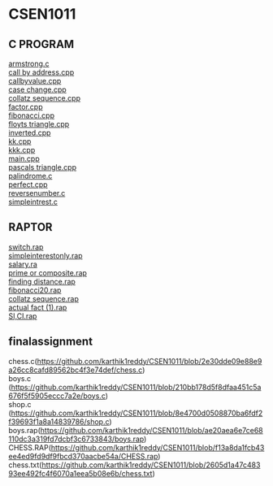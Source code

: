 # CSEN1011

## C PROGRAM
[armstrong.c](https://github.com/karthik1reddy/CSEN1011/blob/49b3958aa275cbd606241fa9fab0a232a5f1da03/armstrong.c)<br />
[call by address.cpp](https://github.com/karthik1reddy/CSEN1011/blob/9b2f949e7f21b564f74ed4996baf92758cf99c16/call%20by%20address.cpp)<br />
[callbyvalue.cpp](https://github.com/karthik1reddy/CSEN1011/blob/9b2f949e7f21b564f74ed4996baf92758cf99c16/callbyvalue.cpp)<br />
[case change.cpp](https://github.com/karthik1reddy/CSEN1011/blob/9b2f949e7f21b564f74ed4996baf92758cf99c16/case%20change.cpp)<br />
[collatz sequence.cpp](https://github.com/karthik1reddy/CSEN1011/blob/9b2f949e7f21b564f74ed4996baf92758cf99c16/collatz%20sequence.cpp)<br />
[factor.cpp](https://github.com/karthik1reddy/CSEN1011/blob/9b2f949e7f21b564f74ed4996baf92758cf99c16/factor.cpp)<br />
[fibonacci.cpp](https://github.com/karthik1reddy/CSEN1011/blob/9b2f949e7f21b564f74ed4996baf92758cf99c16/fibonacci.cpp)<br />
[floyts triangle.cpp](https://github.com/karthik1reddy/CSEN1011/blob/9b2f949e7f21b564f74ed4996baf92758cf99c16/floyts%20triangle.cpp)<br />
[inverted.cpp](https://github.com/karthik1reddy/CSEN1011/blob/9b2f949e7f21b564f74ed4996baf92758cf99c16/inverted.cpp)<br />
[kk.cpp](https://github.com/karthik1reddy/CSEN1011/blob/9b2f949e7f21b564f74ed4996baf92758cf99c16/kk.cpp)<br />
[kkk.cpp](https://github.com/karthik1reddy/CSEN1011/blob/9b2f949e7f21b564f74ed4996baf92758cf99c16/kkk.cpp)<br />
[main.cpp](https://github.com/karthik1reddy/CSEN1011/blob/9b2f949e7f21b564f74ed4996baf92758cf99c16/main.cpp)<br />
[pascals triangle.cpp](https://github.com/karthik1reddy/CSEN1011/blob/9b2f949e7f21b564f74ed4996baf92758cf99c16/pascals%20triangle.cpp)<br />
[palindrome.c](https://github.com/karthik1reddy/CSEN1011/blob/9b2f949e7f21b564f74ed4996baf92758cf99c16/palindrome.c)<br />
[perfect.cpp](https://github.com/karthik1reddy/CSEN1011/blob/9b2f949e7f21b564f74ed4996baf92758cf99c16/perfect.cpp)<br />
[reversenumber.c](https://github.com/karthik1reddy/CSEN1011/blob/9b2f949e7f21b564f74ed4996baf92758cf99c16/reversenumber.c)<br />
[simpleintrest.c](https://github.com/karthik1reddy/CSEN1011/blob/9b2f949e7f21b564f74ed4996baf92758cf99c16/simpleintrest.c)<br />

## RAPTOR
[switch.rap](https://github.com/karthik1reddy/CSEN1011/blob/9b2f949e7f21b564f74ed4996baf92758cf99c16/switch.rap)<br />
[simpleinterestonly.rap](https://github.com/karthik1reddy/CSEN1011/blob/9b2f949e7f21b564f74ed4996baf92758cf99c16/simpleinterestonly.rap)<br />
[salary.ra](https://github.com/karthik1reddy/CSEN1011/blob/9b2f949e7f21b564f74ed4996baf92758cf99c16/salary.rap)<br />
[prime or composite.rap](https://github.com/karthik1reddy/CSEN1011/blob/9b2f949e7f21b564f74ed4996baf92758cf99c16/prime%20or%20composite.rap)<br />
[finding distance.rap](https://github.com/karthik1reddy/CSEN1011/blob/9b2f949e7f21b564f74ed4996baf92758cf99c16/finding%20distance.rap)<br />
[fibonacci20.rap](https://github.com/karthik1reddy/CSEN1011/blob/9b2f949e7f21b564f74ed4996baf92758cf99c16/fibonacci20.rap)<br />
[collatz sequence.rap](https://github.com/karthik1reddy/CSEN1011/blob/9b2f949e7f21b564f74ed4996baf92758cf99c16/collatz%20sequence.rap)<br />
[actual fact (1).rap](https://github.com/karthik1reddy/CSEN1011/blob/9b2f949e7f21b564f74ed4996baf92758cf99c16/actual%20fact%20(1).rap)<br />
[SI,CI.rap](https://github.com/karthik1reddy/CSEN1011/blob/9b2f949e7f21b564f74ed4996baf92758cf99c16/SI,CI.rap)<br />

## finalassignment
chess.c(https://github.com/karthik1reddy/CSEN1011/blob/2e30dde09e88e9a26cc8cafd89562bc4f3e74def/chess.c)<br />
boys.c (https://github.com/karthik1reddy/CSEN1011/blob/210bb178d5f8dfaa451c5a676f5f5905eccc7a2e/boys.c)<br />
shop.c (https://github.com/karthik1reddy/CSEN1011/blob/8e4700d0508870ba6fdf2f39693f1a8a14839786/shop.c)<br />
boys.rap(https://github.com/karthik1reddy/CSEN1011/blob/ae20aea6e7ce68110dc3a319fd7dcbf3c6733843/boys.rap)<br />
CHESS.RAP(https://github.com/karthik1reddy/CSEN1011/blob/f13a8da1fcb43ee4ed9fd9df9fbcd370aacbe54a/CHESS.rap)<br />
chess.txt(https://github.com/karthik1reddy/CSEN1011/blob/2605d1a47c48393ee492fc4f6070a1eea5b08e6b/chess.txt)<br />
